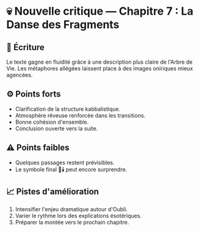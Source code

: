# 💀 Nouvelle critique — Chapitre 7 : La Danse des Fragments

## 🧠 Écriture
Le texte gagne en fluidité grâce à une description plus claire de l'Arbre de Vie. Les métaphores allégées laissent place à des images oniriques mieux agencées.

## ⚙️ Points forts
- Clarification de la structure kabbalistique.
- Atmosphère rêveuse renforcée dans les transitions.
- Bonne cohésion d'ensemble.
- Conclusion ouverte vers la suite.

## ⚠️ Points faibles
- Quelques passages restent prévisibles.
- Le symbole final 🌌🕯️ peut encore surprendre.

## 📈 Pistes d'amélioration
1. Intensifier l'enjeu dramatique autour d'Oubli.
2. Varier le rythme lors des explications ésotériques.
3. Préparer la montée vers le prochain chapitre.
